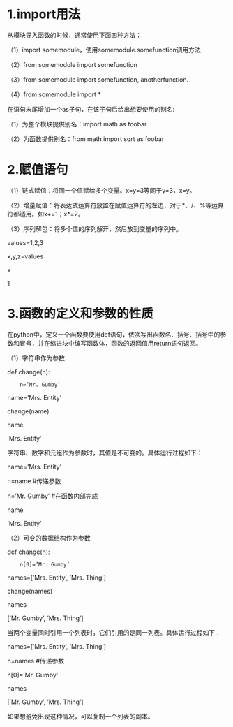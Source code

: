 # 1.import用法
从模块导入函数的时候，通常使用下面四种方法：

（1）import somemodule，使用somemodule.somefunction调用方法

（2）from somemodule import somefunction

（3）from somemodule import somefunction, anotherfunction.

（4）from somemodule import *

在语句末尾增加一个as子句，在该子句后给出想要使用的别名:

（1）为整个模块提供别名：import math as foobar

（2）为函数提供别名：from math import sqrt as foobar
# 2.赋值语句
（1）链式赋值：将同一个值赋给多个变量。x=y=3等同于y=3，x=y。

（2）增量赋值：将表达式运算符放置在赋值运算符的左边，对于*、/、%等运算符都适用。如x+=1；x*=2。

（3）序列解包：将多个值的序列解开，然后放到变量的序列中。

values=1,2,3

x,y,z=values

x

1
# 3.函数的定义和参数的性质  
在python中，定义一个函数要使用def语句，依次写出函数名、括号、括号中的参数和冒号，并在缩进块中编写函数体，函数的返回值用return语句返回。

（1）字符串作为参数

def  change(n):

        n=’Mr. Gumby’
name=’Mrs. Entity’

change(name)

name

’Mrs. Entity’

字符串、数字和元组作为参数时，其值是不可变的。具体运行过程如下：

name=’Mrs. Entity’

n=name  #传递参数

n=’Mr. Gumby’  #在函数内部完成

name

’Mrs. Entity’

（2）可变的数据结构作为参数

def  change(n):

        n[0]=’Mr. Gumby’
        
names=[’Mrs. Entity’, ’Mrs. Thing’]

change(names)

names

[’Mr. Gumby’, ’Mrs. Thing’]

当两个变量同时引用一个列表时，它们引用的是同一列表。具体运行过程如下：

names=[’Mrs. Entity’, ’Mrs. Thing’]

n=names  #传递参数

n[0]=’Mr. Gumby’

names

[’Mr. Gumby’, ’Mrs. Thing’]

如果想避免出现这种情况，可以复制一个列表的副本。
